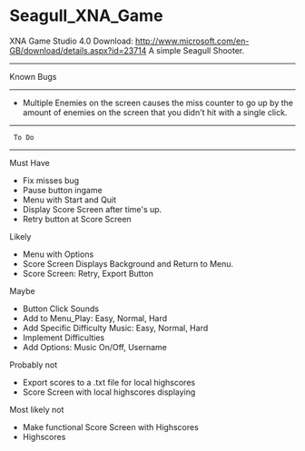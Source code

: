 Seagull_XNA_Game
================
XNA Game Studio 4.0 Download: http://www.microsoft.com/en-GB/download/details.aspx?id=23714
A simple Seagull Shooter.

________________
  Known Bugs
________________

- Multiple Enemies on the screen causes the miss counter to go up by the amount of enemies on the screen that you didn't hit with a single click.

________________
     To Do
________________

Must Have
- Fix misses bug
- Pause button ingame
- Menu with Start and Quit
- Display Score Screen after time's up.
- Retry button at Score Screen

Likely
- Menu with Options
- Score Screen Displays Background and Return to Menu.
- Score Screen: Retry, Export Button

Maybe
- Button Click Sounds
- Add to Menu_Play: Easy, Normal, Hard
- Add Specific Difficulty Music: Easy, Normal, Hard
- Implement Difficulties
- Add Options: Music On/Off, Username

Probably not
- Export scores to a .txt file for local highscores
- Score Screen with local highscores displaying

Most likely not
- Make functional Score Screen with Highscores
- Highscores
